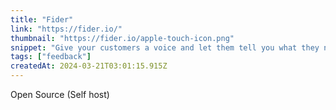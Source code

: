 ```yaml
---
title: "Fider"
link: "https://fider.io/"
thumbnail: "https://fider.io/apple-touch-icon.png"
snippet: "Give your customers a voice and let them tell you what they need. Spend less time guessing and more time building the right product."
tags: ["feedback"]
createdAt: 2024-03-21T03:01:15.915Z
---
```

Open Source (Self host)
